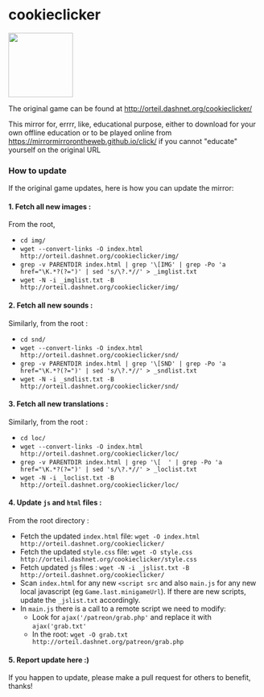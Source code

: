 # cookieclicker

<img src="img/perfectCookie.png" width="128">

The original game can be found at http://orteil.dashnet.org/cookieclicker/

This mirror for, errrr, like, educational purpose, either to download for your own offline education or to be played online from https://mirrormirrorontheweb.github.io/click/ if you cannot "educate" yourself on the original URL

### How to update

If the original game updates, here is how you can update the mirror:

#### 1. Fetch all new images :

From the root,

* `cd img/`
* `wget --convert-links -O index.html http://orteil.dashnet.org/cookieclicker/img/`
* `grep -v PARENTDIR index.html | grep '\[IMG' | grep -Po 'a href="\K.*?(?=")' | sed 's/\?.*//' > _imglist.txt`
* `wget -N -i _imglist.txt -B http://orteil.dashnet.org/cookieclicker/img/`

#### 2. Fetch all new sounds :

Similarly, from the root :

* `cd snd/`
* `wget --convert-links -O index.html http://orteil.dashnet.org/cookieclicker/snd/`
* `grep -v PARENTDIR index.html | grep '\[SND' | grep -Po 'a href="\K.*?(?=")' | sed 's/\?.*//' > _sndlist.txt`
* `wget -N -i _sndlist.txt -B http://orteil.dashnet.org/cookieclicker/snd/`

#### 3. Fetch all new translations :

Similarly, from the root :

* `cd loc/`
* `wget --convert-links -O index.html http://orteil.dashnet.org/cookieclicker/loc/`
* `grep -v PARENTDIR index.html | grep '\[  ' | grep -Po 'a href="\K.*?(?=")' | sed 's/\?.*//' > _loclist.txt`
* `wget -N -i _loclist.txt -B http://orteil.dashnet.org/cookieclicker/loc/`

#### 4. Update `js` and `html` files :

From the root directory :

* Fetch the updated `index.html` file: `wget -O index.html http://orteil.dashnet.org/cookieclicker/` 
* Fetch the updated `style.css` file: `wget -O style.css http://orteil.dashnet.org/cookieclicker/style.css`
* Fetch updated `js` files : `wget -N -i _jslist.txt -B http://orteil.dashnet.org/cookieclicker/`
* Scan `index.html` for any new `<script src` and also `main.js` for any new local javascript (eg `Game.last.minigameUrl`). If there are new scripts, update the `_jslist.txt` accordingly.
* In `main.js` there is a call to a remote script we need to modify:
  * Look for `ajax('/patreon/grab.php'` and replace it with `ajax('grab.txt'`
  * In the root: `wget -O grab.txt http://orteil.dashnet.org/patreon/grab.php`

#### 5. Report update here :)

If you happen to update, please make a pull request for others to benefit, thanks!

